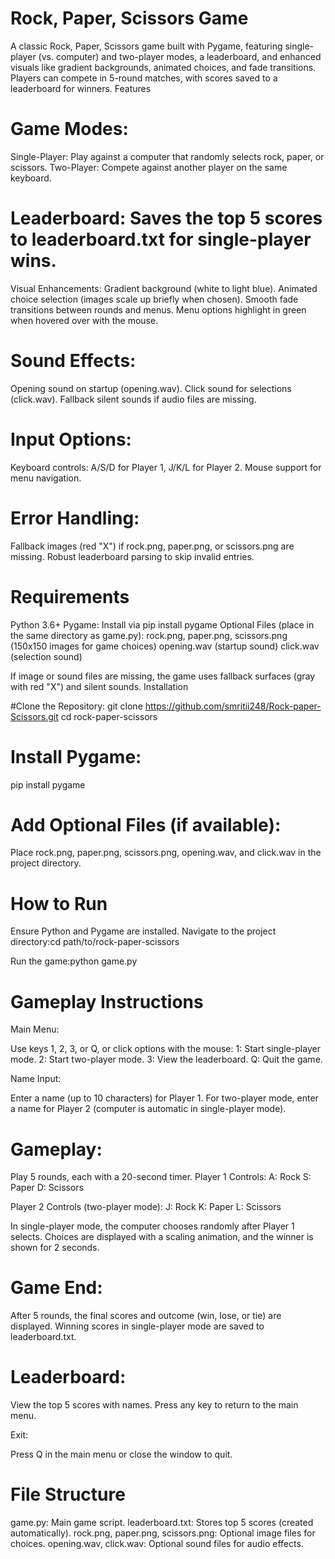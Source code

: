 # Rock, Paper, Scissors Game


A classic Rock, Paper, Scissors game built with Pygame, featuring single-player (vs. computer) and two-player modes, a leaderboard, and enhanced visuals like gradient backgrounds, animated choices, and fade transitions. Players can compete in 5-round matches, with scores saved to a leaderboard for winners.
Features

# Game Modes:
Single-Player: Play against a computer that randomly selects rock, paper, or scissors.
Two-Player: Compete against another player on the same keyboard.


# Leaderboard: Saves the top 5 scores to leaderboard.txt for single-player wins.
Visual Enhancements:
Gradient background (white to light blue).
Animated choice selection (images scale up briefly when chosen).
Smooth fade transitions between rounds and menus.
Menu options highlight in green when hovered over with the mouse.


# Sound Effects:
Opening sound on startup (opening.wav).
Click sound for selections (click.wav).
Fallback silent sounds if audio files are missing.


# Input Options:
Keyboard controls: A/S/D for Player 1, J/K/L for Player 2.
Mouse support for menu navigation.


# Error Handling:
Fallback images (red "X") if rock.png, paper.png, or scissors.png are missing.
Robust leaderboard parsing to skip invalid entries.



# Requirements

Python 3.6+
Pygame: Install via pip install pygame
Optional Files (place in the same directory as game.py):
rock.png, paper.png, scissors.png (150x150 images for game choices)
opening.wav (startup sound)
click.wav (selection sound)



If image or sound files are missing, the game uses fallback surfaces (gray with red "X") and silent sounds.
Installation

#Clone the Repository:
git clone https://github.com/smritii248/Rock-paper-Scissors.git
cd rock-paper-scissors


# Install Pygame:
pip install pygame


# Add Optional Files (if available):

Place rock.png, paper.png, scissors.png, opening.wav, and click.wav in the project directory.



# How to Run

Ensure Python and Pygame are installed.
Navigate to the project directory:cd path/to/rock-paper-scissors


Run the game:python game.py



# Gameplay Instructions

Main Menu:

Use keys 1, 2, 3, or Q, or click options with the mouse:
1: Start single-player mode.
2: Start two-player mode.
3: View the leaderboard.
Q: Quit the game.




Name Input:

Enter a name (up to 10 characters) for Player 1.
For two-player mode, enter a name for Player 2 (computer is automatic in single-player mode).


# Gameplay:

Play 5 rounds, each with a 20-second timer.
Player 1 Controls:
A: Rock
S: Paper
D: Scissors


Player 2 Controls (two-player mode):
J: Rock
K: Paper
L: Scissors


In single-player mode, the computer chooses randomly after Player 1 selects.
Choices are displayed with a scaling animation, and the winner is shown for 2 seconds.


# Game End:

After 5 rounds, the final scores and outcome (win, lose, or tie) are displayed.
Winning scores in single-player mode are saved to leaderboard.txt.


# Leaderboard:

View the top 5 scores with names.
Press any key to return to the main menu.


Exit:

Press Q in the main menu or close the window to quit.



# File Structure

game.py: Main game script.
leaderboard.txt: Stores top 5 scores (created automatically).
rock.png, paper.png, scissors.png: Optional image files for choices.
opening.wav, click.wav: Optional sound files for audio effects.





